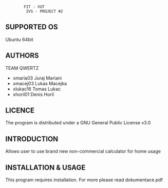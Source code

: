 			FIT - VUT
		     IVS - PROJECT #2

SUPPORTED OS
------------

Ubuntu 64bit


AUTHORS
------------

TEAM QWERTZ
- xmaria03 Juraj Mariani
- xmacej03 Lukas Macejka
- xlukac16 Tomas Lukac
- xhoril01 Denis Horil

LICENCE
------------

The program is distributed under a GNU General Public License v3.0

INTRODUCTION
------------

Allows user to use brand new non-commercial calculator for home usage

INSTALLATION & USAGE
--------------------

This program requires installation. For more please read dokumentace.pdf 




